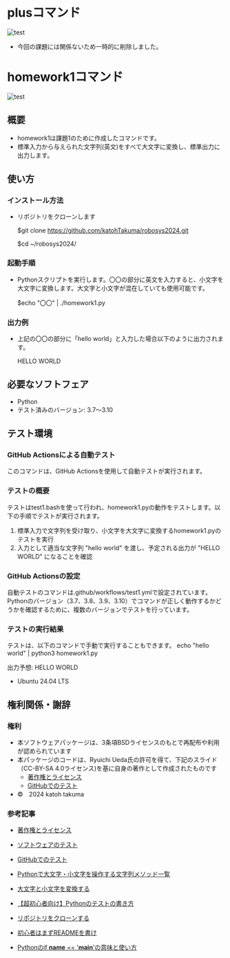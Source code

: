 # plusコマンド
![test](https://github.com/katohTakuma/robosys2024/actions/workflows/test.yml/badge.svg)
- 今回の課題には関係ないため一時的に削除しました。

# homework1コマンド
![test](https://github.com/katohTakuma/robosys2024/actions/workflows/test1.yml/badge.svg)
## 概要
- homework1は課題1のために作成したコマンドです。
- 標準入力から与えられた文字列(英文)をすべて大文字に変換し、標準出力に出力します。
 
## 使い方
### インストール方法
- リポジトリをクローンします

  $git clone https://github.com/katohTakuma/robosys2024.git
 
   $cd ~/robosys2024/

### 起動手順
 - Pythonスクリプトを実行します。〇〇の部分に英文を入力すると、小文字を大文字に変換します。大文字と小文字が混在していても使用可能です。

   $echo "〇〇" | ./homework1.py



### 出力例
- 上記の〇〇の部分に「hello world」と入力した場合以下のように出力されます。

  HELLO WORLD
 
## 必要なソフトフェア
 - Python
 - テスト済みのバージョン: 3.7～3.10

## テスト環境
### GitHub Actionsによる自動テスト

このコマンドは、GitHub Actionsを使用して自動テストが実行されます。

### テストの概要
テストはtest1.bashを使って行われ、homework1.pyの動作をテストします。以下の手順でテストが実行されます。

1. 標準入力で文字列を受け取り、小文字を大文字に変換するhomework1.pyのテストを実行
2. 入力として適当な文字列 "hello world" を渡し、予定される出力が "HELLO WORLD" になることを確認

### GitHub Actionsの設定
自動テストのコマンドは.github/workflows/test1.ymlで設定されています。Pythonのバージョン（3.7、3.8、3.9、3.10）でコマンドが正しく動作するかどうかを確認するために、複数のバージョンでテストを行っています。

### テストの実行結果
テストは、以下のコマンドで手動で実行することもできます。
echo "hello world" | python3 homework1.py

出力予想: HELLO WORLD

- Ubuntu 24.04 LTS
  
## 権利関係・謝辞
### 権利
- 本ソフトウェアパッケージは、3条項BSDライセンスのもとで再配布や利用が認められています
- 本パッケージのコードは、Ryuichi Ueda氏の許可を得て、下記のスライド（CC-BY-SA 4.0ライセンス)を基に自身の著作として作成されたものです
  - [著作権とライセンス](https://ryuichiueda.github.io/slides_marp/robosys2024/lesson5.html#10)
  - [GitHubでのテスト](https://ryuichiueda.github.io/slides_marp/robosys2024/lesson7.html#17)
- ©　2024 katoh takuma

### 参考記事
 - [著作権とライセンス](https://ryuichiueda.github.io/slides_marp/robosys2024/lesson5.html#25)

 - [ソフトウェアのテスト](https://ryuichiueda.github.io/slides_marp/robosys2024/lesson6.html#16)

 - [GitHubでのテスト](https://ryuichiueda.github.io/slides_marp/robosys2024/lesson7.html#17)

 - [Pythonで大文字・小文字を操作する文字列メソッド一覧](https://note.nkmk.me/python-capitalize-lower-upper-title/#upper)
 
 - [大文字と小文字を変換する](https://www.javadrive.jp/python/string/index12.html)
 
 - [【超初心者向け】Pythonのテストの書き方](https://qiita.com/KENTAROSZK/items/ae40bd509d0c114c3519)
 
 - [リポジトリをクローンする](https://docs.github.com/ja/repositories/creating-and-managing-repositories/cloning-a-repository)
 
 - [初心者はまずREADMEを書け](https://qiita.com/Canard_engineer_c_cpp/items/81ce4e53881138dbf37f)

 - [Pythonのif __name__ == '__main__'の意味と使い方](https://note.nkmk.me/python-if-name-main/)


